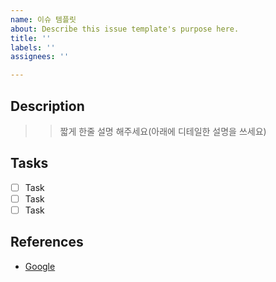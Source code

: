 ```yaml
---
name: 이슈 템플릿
about: Describe this issue template's purpose here.
title: ''
labels: ''
assignees: ''

---
```


## Description

>> 짧게 한줄 설명 해주세요(아래에 디테일한 설명을 쓰세요)

## Tasks

- [ ] Task
- [ ] Task
- [ ] Task

## References

- [Google](https://www.google.com/)
